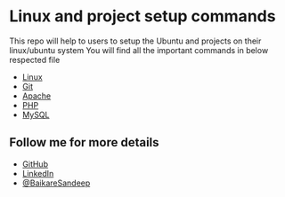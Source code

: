 # Linux and project setup commands

This repo will help to users to setup the Ubuntu and projects on their linux/ubuntu system
You will find all the important commands in below respected file

- [Linux](linux.md)
- [Git](git.md)
- [Apache](apache.md)
- [PHP](php.md)
- [MySQL](mysql.md)
  
## Follow me for more details
- [GitHub](https://github.com/baikaresandip/)
- [LinkedIn](https://www.linkedin.com/in/sandip-baikare/)
- [@BaikareSandeep](https://x.com/BaikareSandeep)
